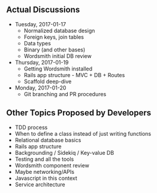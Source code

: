 ## Actual Discussions

* Tuesday, 2017-01-17
  * Normalized database design
  * Foreign keys, join tables
  * Data types
  * Binary (and other bases)
  * Wordsmith initial DB review
* Thursday, 2017-01-19
  * Getting Wordsmith installed
  * Rails app structure - MVC + DB + Routes
  * Scaffold deep-dive
* Monday, 2017-01-20
  * Git branching and PR procedures

## Other Topics Proposed by Developers

* TDD process
* When to define a class instead of just writing functions
* Relational database basics
* Rails app structure
* Backgrounding / Sidekiq / Key-value DB
* Testing and all the tools
* Wordsmith component review
* Maybe networking/APIs
* Javascript in this context
* Service architecture
